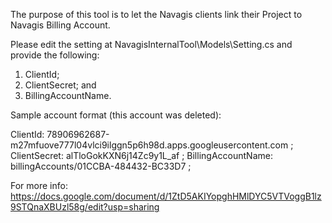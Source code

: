 The purpose of this tool is to let the Navagis clients link their Project to Navagis Billing Account.

Please edit the setting at NavagisInternalTool\Models\Setting.cs and provide the following:
1. ClientId;
2. ClientSecret; and
3. BillingAccountName.

Sample account format (this account was deleted):

ClientId: 78906962687-m27mfuove777l04vlci9ilggn5p6h98d.apps.googleusercontent.com ;
ClientSecret: alTloGokKXN6j14Zc9y1L_af ;
BillingAccountName: billingAccounts/01CCBA-484432-BC33D7 ;

For more info:
https://docs.google.com/document/d/1ZtD5AKIYopghHMlDYC5VTVoggB1lz9STQnaXBUzl58g/edit?usp=sharing